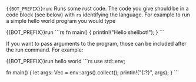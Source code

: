 `{{BOT_PREFIX}}run`: Runs some rust code. The code you give should be in a code block (see below) with `rs` identifying the language. For example to run a simple hello world program you would type

{{BOT_PREFIX}}run
\```rs
fn main() {
    println!("Hello shellbot!");
}
\```

If you want to pass arguments to the program, those can be included after the run command. For example:

{{BOT_PREFIX}}run hello world
\```rs
use std::env;

fn main() {
    let args: Vec<String> = env::args().collect();
    println!("{:?}", args);
}
\```
